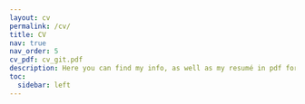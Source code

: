 ```yaml
---
layout: cv
permalink: /cv/
title: CV
nav: true
nav_order: 5
cv_pdf: cv_git.pdf
description: Here you can find my info, as well as my resumé in pdf format.
toc:
  sidebar: left
---
```

